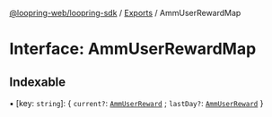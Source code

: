 [@loopring-web/loopring-sdk](../README.md) / [Exports](../modules.md) / AmmUserRewardMap

# Interface: AmmUserRewardMap

## Indexable

▪ [key: `string`]: { `current?`: [`AmmUserReward`](AmmUserReward.md) ; `lastDay?`: [`AmmUserReward`](AmmUserReward.md)  }
